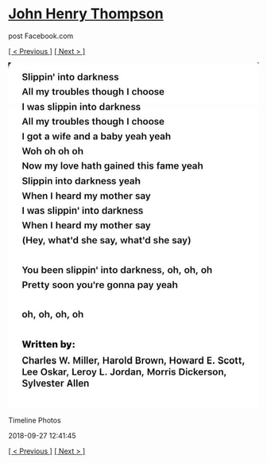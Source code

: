 # [John Henry Thompson](../README.md)
post Facebook.com

[[ < Previous ]](2018-09-27-3.md) [[ Next > ]](2018-09-27-5.md)

[![](../media/2018-09-27/Timeline-Photos.jpg)](../README.md)

Timeline Photos

2018-09-27 12:41:45

[[ < Previous ]](2018-09-27-3.md) [[ Next > ]](2018-09-27-5.md)